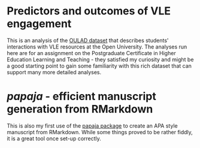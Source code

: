 # Predictors and outcomes of VLE engagement

This is an analysis of the [OULAD dataset](https://www.nature.com/articles/sdata2017171) that describes students' interactions with VLE resources at the Open University. The analyses run here are for an assignment on the Postgraduate Certificate in Higher Education Learning and Teaching - they satisfied my curiosity and might be a good starting point to gain some familiarity with this rich dataset that can support many more detailed analyses.

# *papaja* - efficient manuscript generation from RMarkdown

This is also my first use of the [papaja package]() to create an APA style manuscript from RMarkdown. While some things proved to be rather fiddly, it is a great tool once set-up correctly. 
